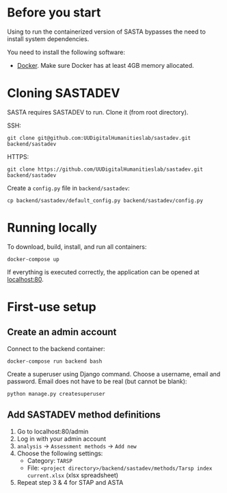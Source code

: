 # Before you start

Using to run the containerized version of SASTA bypasses the need to install system dependencies.

You need to install the following software:

-   [Docker](https://docs.docker.com/get-docker/). Make sure Docker has at least 4GB memory allocated.

# Cloning SASTADEV

SASTA requires SASTADEV to run. Clone it (from root directory).

SSH:

```console
git clone git@github.com:UUDigitalHumanitieslab/sastadev.git backend/sastadev
```

HTTPS:

```console
git clone https://github.com/UUDigitalHumanitieslab/sastadev.git backend/sastadev
```

Create a `config.py` file in `backend/sastadev`:

```console
cp backend/sastadev/default_config.py backend/sastadev/config.py
```

# Running locally

To download, build, install, and run all containers:

```console
docker-compose up
```

If everything is executed correctly, the application can be opened at [localhost:80](localhost:80).

# First-use setup

## Create an admin account

Connect to the backend container:

```console
docker-compose run backend bash
```

Create a superuser using Django command.
Choose a username, email and password. Email does not have to be real (but cannot be blank):

```console
python manage.py createsuperuser
```

## Add SASTADEV method definitions

1. Go to localhost:80/admin
2. Log in with your admin account
3. `analysis` -> `Assessment methods` -> `Add new`
4. Choose the following settings:
    - Category: `TARSP`
    - File: `<project directory>/backend/sastadev/methods/Tarsp index current.xlsx` (xlsx spreadsheet)
5. Repeat step 3 & 4 for STAP and ASTA
